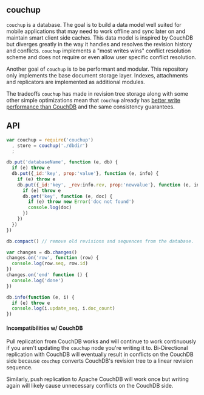 ## couchup

`couchup` is a database. The goal is to build a data model well suited for mobile applications that may need to work offline and sync later on and maintain smart client side caches. This data model is inspired by CouchDB but diverges greatly in the way it handles and resolves the revision history and conflicts. `couchup` implements a "most writes wins" conflict resolution scheme and does not require or even allow user specific conflict resolution.

Another goal of `couchup` is to be performant and modular. This repository only implements the base document storage layer. Indexes, attachments and replicators are implemented as additional modules.

The tradeoffs `couchup` has made in revision tree storage along with some other simple optimizations mean that `couchup` already has [better write performance than CouchDB](https://gist.github.com/mikeal/5847297) and the same consistency guarantees.

## API

```javascript
var couchup = require('couchup')
  , store = couchup('./dbdir')
  ;

db.put('databaseName', function (e, db) {
  if (e) throw e
  db.put({_id:'key', prop:'value'}, function (e, info) {
    if (e) throw e
    db.put({_id:'key', _rev:info.rev, prop:'newvalue'}, function (e, info) {
      if (e) throw e
      db.get('key', function (e, doc) {
        if (e) throw new Error('doc not found')
        console.log(doc)
      })
    })
  })
})
```

```javascript
db.compact() // remove old revisions and sequences from the database.
```

```javascript
var changes = db.changes()
changes.on('row', function (row) {
  console.log(row.seq, row.id)
})
changes.on('end' function () {
  console.log('done')
})
```

```javascript
db.info(function (e, i) {
  if (e) throw e
  console.log(i.update_seq, i.doc_count)
})
```

#### Incompatibilities w/ CouchDB

Pull replication from CouchDB works and will continue to work continuously if you aren't updating the `couchup` node you're writing it to. Bi-Directional replication with CouchDB will eventually result in conflicts on the CouchDB side because `couchup` converts CouchDB's revision tree to a linear revision sequence.

Similarly, push replication to Apache CouchDB will work once but writing again will likely cause unnecessary conflicts on the CouchDB side.

